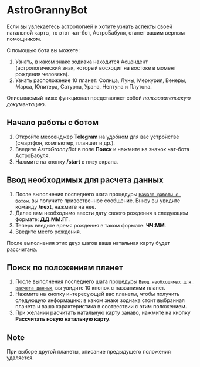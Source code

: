#  AstroGrannyBot
Если вы увлекаетесь астрологией и хотите узнать аспекты своей натальной карты, то этот чат-бот, АстроБабуля, станет вашим верным помощником.

С помощью бота вы можете:
1. Узнать, в каком знаке зодиака находится Асцендент (астрологический знак, который восходит на востоке в момент рождения человека).
2. Узнать расположение 10 планет: Солнца, Луны, Меркурия, Венеры, Марса, Юпитера, Сатурна, Урана, Нептуна и Плутона.

Описываемый ниже функционал представляет собой _пользовательскую документацию_.

## <a id="launch" /> Начало работы с ботом 
1. Откройте мессенджер **Telegram** на удобном для вас устройстве (смартфон, компьютер, планшет и др.).
2. Введите _AstroGrannyBot_ в поле **Поиск** и нажмите на значок чат-бота АстроБабуля.
3. Нажмите на кнопку **/start** в низу экрана.

## <a id="launch" /> Ввод необходимых для расчета данных
1. После выполнения последнего шага процедуры [`Начало работы с ботом`](#launch), вы получите привественное сообщение. Внизу вы увидите команду **/next**, нажмите на нее.
3. Далее вам необходимо ввести дату своего рождения в следующем формате: **ДД.ММ.ГГ**.
4. Теперь введите время рождения в таком формате: **ЧЧ:ММ**.
5. Введите место рождения.

После выполнения этих двух шагов ваша натальная карту будет рассчитана.

## Поиск по положениям планет 
1. После выполнения последнего шага процедуры [`Ввод необходимых для расчета данных`](#launch), вы увидите 10 кнопок с названиями планет.
2. Нажмите на кнопку интересующей вас планеты, чтобы получить следующую информацию: в каком знаке зодиака стоит выбранная планета и ваша характеристика в соотвествии с этим положением.
3. При желании расчитать натальную карту занаво, нажмите на кнопку **Рассчитать новую натальную карту**.

## Note
При выборе другой планеты, описание предыдущего положения удаляется.
